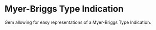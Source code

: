 Myer-Briggs Type Indication
===========================

Gem allowing for easy representations of a Myer-Briggs Type Indication.
